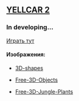 ## [YELLCAR 2](https://annaveller.github.io/YELLCAR2/)

### In developing...
[Играть тут](https://annaveller.github.io/YELLCAR2/)

#### Изображения:

- [3D-shapes](https://www.figma.com/community/file/917777039353073016/3D-shapes)

- [Free-3D-Objects](https://www.figma.com/community/file/1141345120140175707/Free-3D-Objects)

- [Free-3D-Jungle-Plants](https://www.figma.com/community/file/1238409955556620201/Free-3D-Jungle-Plants)

